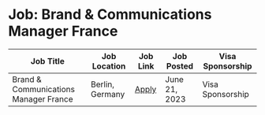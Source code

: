 # Job: Brand & Communications Manager France

| Job Title | Job Location | Job Link | Job Posted | Visa Sponsorship |
| --- | --- | --- | --- | --- |
| Brand & Communications Manager France | Berlin, Germany | [Apply](https://jobs.idealo.com/o/brand-communications-manager-france-mfx-berlin) | June 21, 2023 | Visa Sponsorship |
